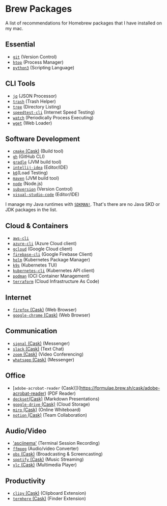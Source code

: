 # Brew Packages

A list of recommendations for Homebrew packages that I have installed on my mac.

## Essential

- [`git`](https://formulae.brew.sh/formula/git) (Version Control)
- [`htop`](https://formulae.brew.sh/formula/htop) (Process Manager)
- [`python3`](https://formulae.brew.sh/formula/python@3.9) (Scripting Language)

## CLI Tools

- [`jq`](https://formulae.brew.sh/formula/jq) (JSON Processor)
- [`trash`](https://formulae.brew.sh/formula/trash) (Trash Helper)
- [`tree`](https://formulae.brew.sh/formula/tree) (Directory Listing)
- [`speedtest-cli`](https://formulae.brew.sh/formula/speedtest-cli) (Internet Speed Testing)
- [`watch`](https://formulae.brew.sh/formula/watch) (Periodically Process Executing)
- [`wget`](https://formulae.brew.sh/formula/wget) (Web Loader)

## Software Development

- [`cmake` (Cask)](https://formulae.brew.sh/cask/cmake) (Build tool)
- [`gh`](https://formulae.brew.sh/formula/gh) (GitHub CLI)
- [`gradle`](https://formulae.brew.sh/formula/gradle) (JVM build tool)
- [`intellij-idea`](https://formulae.brew.sh/cask/intellij-idea) (Editor/IDE)
- [`k6`](https://formulae.brew.sh/formula/k6)(Load Testing)
- [`maven`](https://formulae.brew.sh/formula/maven) (JVM build tool)
- [`node`](https://formulae.brew.sh/formula/node) (Node.js)
- [`subversion`](https://formulae.brew.sh/formula/subversion) (Version Control)
- [`visual-studio-code`](https://formulae.brew.sh/cask/visual-studio-code) (Editor/IDE)

I manage my Java runtimes with [`SDKMAN!`](https://sdkman.io/). That's there are no Java SKD or JDK packages in the list.

## Cloud & Containers

- [`aws-cli`](https://formulae.brew.sh/formula/awscli)
- [`azure-cli`](https://formulae.brew.sh/formula/azure-cli) (Azure Cloud client)
- [`gcloud`](https://formulae.brew.sh/cask/google-cloud-sdk) (Google Cloud client)
- [`firebase-cli`](https://formulae.brew.sh/cask/firebase-cli) (Google Firebase Client)
- [`helm`](https://formulae.brew.sh/formula/helm) (Kubernetes Package Manager)
- [`k9s`](https://formulae.brew.sh/formula/k9s) (Kubernetes TUI)
- [`kubernetes-cli`](https://formulae.brew.sh/formula/kubernetes-cli) (Kubernetes API client)
- [`podman`](https://formulae.brew.sh/cask/podman) (OCI Container Management)
- [`terraform`](https://formulae.brew.sh/cask/terraform) (Cloud Infrastructure As Code)

## Internet

- [`firefox` (Cask)](https://formulae.brew.sh/cask/firefox) (Web Browser)
- [`google-chrome` (Cask)](https://formulae.brew.sh/cask/google-chrome) (Web Browser)

## Communication

- [`signal` (Cask)](https://formulae.brew.sh/cask/signal) (Messenger)
- [`slack` (Cask)](https://formulae.brew.sh/cask/slack) (Text Chat)
- [`zoom` (Cask)](https://formulae.brew.sh/cask/zoom) (Video Conferencing)
- [`whatsapp` (Cask)](https://formulae.brew.sh/cask/whatsapp) (Messenger)

## Office

- [`adobe-acrobat-reader` (Cask)])(https://formulae.brew.sh/cask/adobe-acrobat-reader) (PDF Reader)
- [`deckset`(Cask)](https://formulae.brew.sh/cask/deckset) (Markdown Presentations)
- [`google-drive` (Cask)](https://formulae.brew.sh/cask/google-drive) (Cloud Storage)
- [`miro` (Cask)](https://formulae.brew.sh/cask/miro) (Online Whiteboard)
- [`notion` (Cask)](https://formulae.brew.sh/cask/notion) (Team Collaboration)

## Audio/Video

- ['asciinema'](https://formulae.brew.sh/formula/asciinema) (Terminal Session Recording)
- [`ffmpeg`](https://formulae.brew.sh/formula/ffmpeg) (Audio/video Converter)
- [`obs` (Cask)](https://formulae.brew.sh/cask/obs) (Broadcasting & Screencasting)
- [`spotify` (Cask)](https://formulae.brew.sh/cask/spotify) (Music Streaming)
- [`vlc` (Cask)](https://formulae.brew.sh/cask/vlc) (Multimedia Player)

## Productivity

- [`clipy` (Cask)](https://formulae.brew.sh/cask/clipy) (Clipboard Extension)
- [`termhere` (Cask)](https://formulae.brew.sh/cask/termhere) (Finder Extension)
